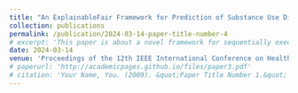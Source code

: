 ```yaml
---
title: "An ExplainableFair Framework for Prediction of Substance Use Disorder Treatment Completion"
collection: publications
permalink: /publication/2024-03-14-paper-title-number-4
# excerpt: 'This paper is about a novel framework for sequentially executing fair model training and providing explanations for enhanced fairness.'
date: 2024-03-14
venue: 'Proceedings of the 12th IEEE International Conference on Health Informatics'
# paperurl: 'http://academicpages.github.io/files/paper3.pdf'
# citation: 'Your Name, You. (2009). &quot;Paper Title Number 1.&quot; <i>Journal 1</i>. 1(1).'
---
```


<!-- ExplainableFair, a novel framework proposed for sequentially executing fair model training and providing explanations for enhanced fairness. -->
